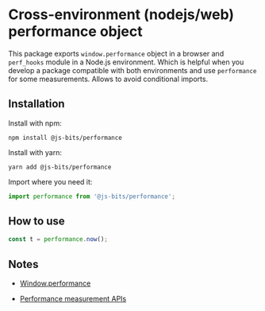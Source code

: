 # Cross-environment (nodejs/web) performance object

This package exports `window.performance` object in a browser and `perf_hooks` module in a Node.js environment. Which is helpful when you develop a package compatible with both environments and use `performance` for some measurements. Allows to avoid conditional imports.

## Installation

Install with npm:

```
npm install @js-bits/performance
```

Install with yarn:

```
yarn add @js-bits/performance
```

Import where you need it:

```javascript
import performance from '@js-bits/performance';
```

## How to use

```javascript
const t = performance.now();
```

## Notes

- [Window.performance](https://developer.mozilla.org/en-US/docs/Web/API/Window/performance)

- [Performance measurement APIs](https://nodejs.org/api/perf_hooks.html)
